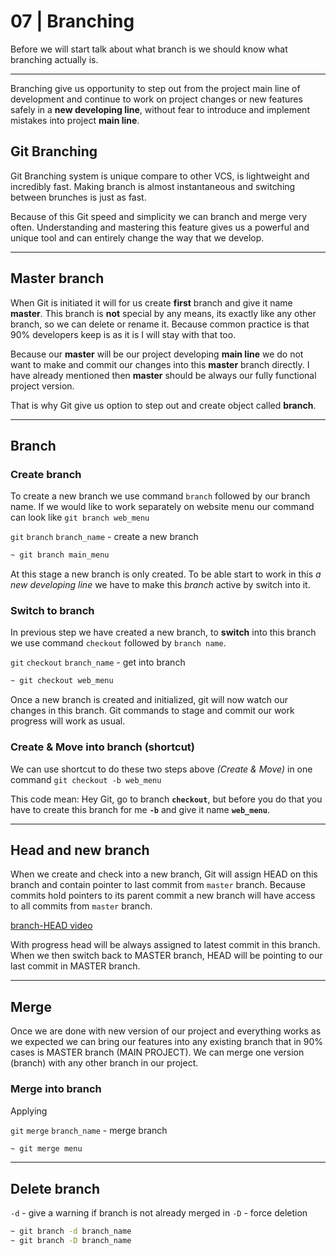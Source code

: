 # 07 | Branching

Before we will start talk about what branch is we should know what branching actually is.

---

Branching give us opportunity to step out from the project main line of development and continue to work on project changes or new features safely in a **new developing line**, without fear to introduce and implement mistakes into project **main line**.

## Git Branching

Git Branching system is unique compare to other VCS, is lightweight and incredibly fast. Making branch is almost instantaneous and switching between brunches is just as fast.

Because of this Git speed and simplicity we can branch and merge very often. Understanding and mastering this feature gives us a powerful and unique tool and can entirely change the way that we develop.

---

## Master branch

When Git is initiated it will for us create **first** branch and give it name **master**. This branch is **not** special by any means, its exactly like any other branch, so we can delete or rename it. Because common practice is that 90% developers keep is as it is I will stay with that too.

Because our **master** will be our project developing **main line** we do not want to make and commit our changes into this **master** branch directly. I have already mentioned then **master** should be always our fully functional project version.

That is why Git give us option to step out and create object called **branch**.

---

## Branch

### Create branch

To create a new branch we use command `branch` followed by our branch name. If we would like to work separately on website menu our command can look like `git branch web_menu`

`git` `branch` `branch_name` - create a new branch

```bash
~ git branch main_menu
```

At this stage a new branch is only created. To be able start to work in this _a new developing line_ we have to make this _branch_ active by switch into it.

### Switch to branch

In previous step we have created a new branch, to **switch** into this branch we use command `checkout` followed by `branch name`.

`git` `checkout` `branch_name` - get into branch

```bash
~ git checkout web_menu
```

Once a new branch is created and initialized, git will now watch our changes in this branch. Git commands to stage and commit our work progress will work as usual.

### Create & Move into branch (shortcut)

We can use shortcut to do these two steps above _(Create & Move)_ in one command
`git checkout -b web_menu`

This code mean: Hey Git, go to branch **`checkout`**, but before you do that you have to create this branch for me **`-b`** and give it name **`web_menu`**.

---

## Head and new branch

When we create and check into a new branch, Git will assign HEAD on this branch and contain pointer to last commit from `master` branch. Because commits hold pointers to its parent commit a new branch will have access to all commits from `master` branch.

[branch-HEAD video](https://www.dropbox.com/s/dhc6vo2wmyaku2p/branch-HEAD.m4v?raw=1)

With progress head will be always assigned to latest commit in this branch. When we then switch back to MASTER branch, HEAD will be pointing to our last commit in MASTER branch.

---

## Merge

Once we are done with new version of our project and everything works as we expected we can bring our features into any existing branch that in 90% cases is MASTER branch (MAIN PROJECT). We can merge one version (branch) with any other branch in our project.

### Merge into branch

Applying

`git` `merge` `branch_name` - merge branch

```bash
~ git merge menu
```

---

## Delete branch

`-d` - give a warning if branch is not already merged in
`-D` - force deletion

```bash
~ git branch -d branch_name
~ git branch -D branch_name
```
